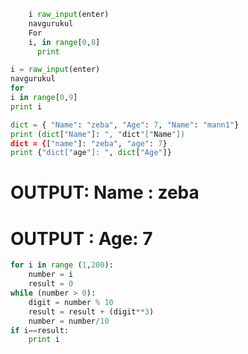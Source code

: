 ```python
    i raw_input(enter)
    navgurukul
    For
    i, in range[0,8]
      print
```



```python
i = raw_input(enter)
navgurukul
for
i in range[0,9]
print i
```


```python
dict = { "Name": "zeba", "Age": 7, "Name": "mann1"}
print (dict["Name"]: ", "dict"["Name"])
dict = {["name"]: "zeba", "age": 7}
print {"dict["age"]: ", dict["Age"]}
```

# OUTPUT: Name : zeba
# OUTPUT : Age: 7


```python
for i in range (1,200):
	number = i
	result = 0
while (number > 0):
	digit = number % 10
	result = result + (digit**3)
	number = number/10
if i==result:
	print i
```
